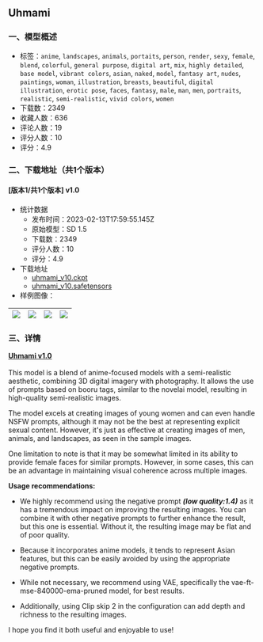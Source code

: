 ## Uhmami
### 一、模型概述

- 标签：`anime`, `landscapes`, `animals`, `portaits`, `person`, `render`, `sexy`, `female`, `blend`, `colorful`, `general purpose`, `digital art`, `mix`, `highly detailed`, `base model`, `vibrant colors`, `asian`, `naked`, `model`, `fantasy art`, `nudes`, `paintings`, `woman`, `illustration`, `breasts`, `beautiful`, `digital illustration`, `erotic pose`, `faces`, `fantasy`, `male`, `man`, `men`, `portraits`, `realistic`, `semi-realistic`, `vivid colors`, `women`
- 下载数：2349
- 收藏人数：636
- 评论人数：19
- 评分人数：10
- 评分：4.9

### 二、下载地址（共1个版本）

#### [版本1/共1个版本] v1.0

- 统计数据
  - 发布时间：2023-02-13T17:59:55.145Z
  - 原始模型：SD 1.5
  - 下载数：2349
  - 评分人数：10
  - 评分：4.9
- 下载地址
  - [uhmami_v10.ckpt](https://civitai.com/api/download/models/10098?type=Model&format=PickleTensor&size=full&fp=fp16)
  - [uhmami_v10.safetensors](https://civitai.com/api/download/models/10098)
- 样例图像：

| <img src="https://image.civitai.com/xG1nkqKTMzGDvpLrqFT7WA/e771d27b-96b1-467b-50b7-7e30eb5ede00/width=450/98449.jpeg" /> | <img src="https://image.civitai.com/xG1nkqKTMzGDvpLrqFT7WA/819f2264-3f7e-4fd9-dfc3-1897a05c8100/width=450/98448.jpeg" /> | <img src="https://image.civitai.com/xG1nkqKTMzGDvpLrqFT7WA/e9ef40eb-2ad2-4aab-cd97-82554c3cc400/width=450/98447.jpeg" /> | <img src="https://image.civitai.com/xG1nkqKTMzGDvpLrqFT7WA/96b1d075-0834-4caa-2999-03731def9500/width=450/98446.jpeg" /> |
| ---- | ---- | ---- | ---- |


### 三、详情
<p><strong><u>Uhmami v1.0<br /></u></strong><br />This model is a blend of anime-focused models with a semi-realistic aesthetic, combining 3D digital imagery with photography. It allows the use of prompts based on booru tags, similar to the novelai model, resulting in high-quality semi-realistic images.</p><p>The model excels at creating images of young women and can even handle NSFW prompts, although it may not be the best at representing explicit sexual content. However, it's just as effective at creating images of men, animals, and landscapes, as seen in the sample images.</p><p>One limitation to note is that it may be somewhat limited in its ability to provide female faces for similar prompts. However, in some cases, this can be an advantage in maintaining visual coherence across multiple images.</p><p></p><p><strong>Usage recommendations:</strong></p><ul><li><p>We highly recommend using the negative prompt <strong><em>(low quality:1.4)</em></strong> as it has a tremendous impact on improving the resulting images. You can combine it with other negative prompts to further enhance the result, but this one is essential. Without it, the resulting image may be flat and of poor quality.</p></li><li><p>Because it incorporates anime models, it tends to represent Asian features, but this can be easily avoided by using the appropriate negative prompts.</p></li><li><p>While not necessary, we recommend using VAE, specifically the vae-ft-mse-840000-ema-pruned model, for best results.</p></li><li><p>Additionally, using Clip skip 2 in the configuration can add depth and richness to the resulting images.</p></li></ul><p>I hope you find it both useful and enjoyable to use!</p>
